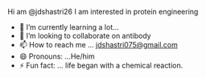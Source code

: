 Hi am @jdshastri26
I am interested in protein engineering
- 🌱 I’m currently learning a lot... 
- 💞️ I’m looking to collaborate on antibody
- 📫 How to reach me ... jdshastri075@gmail.com
- 😄 Pronouns: ...He/him
- ⚡ Fun fact: ... life began with a chemical reaction. 

<!---
jdshastri26/jdshastri26 is a ✨ special ✨ repository because its `README.md` (this file) appears on your GitHub profile.
You can click the Preview link to take a look at your changes.
--->
